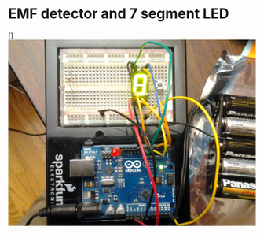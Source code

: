 # EMF detector and 7 segment LED

[<img src="https://github.com/arraytools/arduino/blob/master/EMFdetector7LED/EMF7segmentLED.jpg" align="left" />]
